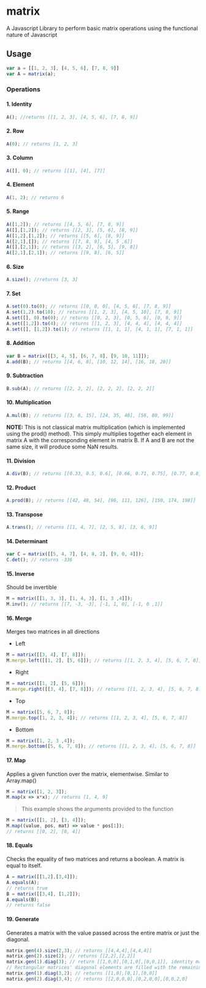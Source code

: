 matrix
======

A Javascript Library to perform basic matrix operations using the functional nature of Javascript

## Usage
```javascript
var a = [[1, 2, 3], [4, 5, 6], [7, 8, 9]]
var A = matrix(a);
```

### Operations
#### 1. Identity
```javascript
A(); //returns [[1, 2, 3], [4, 5, 6], [7, 8, 9]]
```
#### 2. Row
```javascript
A(0); // returns [1, 2, 3]
```
#### 3. Column
```javascript
A([], 0); // returns [[1], [4], [7]]
```
#### 4. Element
```javascript
A(1, 2); // returns 6
```
#### 5. Range
```javascript
A([1,2]); // returns [[4, 5, 6], [7, 8, 9]]
A([],[1,2]); // returns [[2, 3], [5, 6], [8, 9]]
A([1,2],[1,2]); // returns [[5, 6], [8, 9]]
A([2,1],[]); // returns [[7, 8, 9], [4, 5 ,6]]
A([],[2,1]); // returns [[3, 2], [6, 5], [9, 8]]
A([2,1],[2,1]); // returns [[9, 8], [6, 5]]
```
#### 6. Size
```javascript
A.size(); //returns [3, 3]
```
#### 7. Set
```javascript
A.set(0).to(0); // returns [[0, 0, 0], [4, 5, 6], [7, 8, 9]]
A.set(1,2).to(10); // returns [[1, 2, 3], [4, 5, 10], [7, 8, 9]]
A.set([], 0).to(0); // returns [[0, 2, 3], [0, 5, 6], [0, 8, 9]]
A.set([1,2]).to(4); // returns [[1, 2, 3], [4, 4, 4], [4, 4, 4]]
A.set([], [1,2]).to(1); // returns [[1, 1, 1], [4, 1, 1], [7, 1, 1]]
```
#### 8. Addition
```javascript
var B = matrix([[3, 4, 5], [6, 7, 8], [9, 10, 11]]);
A.add(B); // returns [[4, 6, 8], [10, 12, 14], [16, 18, 20]]
```
#### 9. Subtraction
```javascript
B.sub(A); // returns [[2, 2, 2], [2, 2, 2], [2, 2, 2]]
```
#### 10. Multiplication
```javascript
A.mul(B); // returns [[3, 8, 15], [24, 35, 48], [56, 80, 99]]
```
**NOTE:** This is not classical matrix multiplication (which is implemented using the prod() method). This simply multiplies together each element in matrix A with the corresponding element in matrix B. If A and B are not the same size, it will produce some NaN results.
#### 11. Division
```javascript
A.div(B); // returns [[0.33, 0.5, 0.6], [0.66, 0.71, 0.75], [0.77, 0.8, 0.81]]
```
#### 12. Product
```javascript
A.prod(B); // returns [[42, 48, 54], [96, 111, 126], [150, 174, 198]]
```
#### 13. Transpose
```javascript
A.trans(); // returns [[1, 4, 7], [2, 5, 8], [3, 6, 9]]
```
#### 14. Determinant
```javascript
var C = matrix([[5, 4, 7], [4, 8, 2], [9, 0, 4]]);
C.det(); // returns -336
```
#### 15. Inverse
Should be invertible
```javascript
M = matrix([[1, 3, 3], [1, 4, 3], [1, 3 ,4]]);
M.inv(); // returns [[7, -3, -3], [-1, 1, 0], [-1, 0 ,1]]
```

#### 16. Merge
Merges two matrices in all directions

* Left
```javascript
M = matrix([[3, 4], [7, 8]]);
M.merge.left([[1, 2], [5, 6]]); // returns [[1, 2, 3, 4], [5, 6, 7, 8]]
```
* Right
```javascript
M = matrix([[1, 2], [5, 6]]);
M.merge.right([[3, 4], [7, 8]]); // returns [[1, 2, 3, 4], [5, 6, 7, 8]]
```
* Top
```javascript
M = matrix([5, 6, 7, 8]);
M.merge.top([1, 2, 3, 4]); // returns [[1, 2, 3, 4], [5, 6, 7, 8]]
```
* Bottom
```javascript
M = matrix([1, 2, 3 ,4]);
M.merge.bottom([5, 6, 7, 8]); // returns [[1, 2, 3, 4], [5, 6, 7, 8]]
```

#### 17. Map
Applies a given function over the matrix, elementwise. Similar to Array.map()
```javascript
M = matrix([1, 2, 3]);
M.map(x => x*x); // returns [1, 4, 9]
```
> This example shows the arguments provided to the function  
```javascript
M = matrix([[1, 2], [3, 4]]);
M.map((value, pos, mat) => value * pos[1]);
// returns [[0, 2], [0, 4]]
```

#### 18. Equals
Checks the equality of two matrices and returns a boolean. A matrix is equal to itself.
```javascript
A = matrix([[1,2],[3,4]]);
A.equals(A);
// returns true
B = matrix([[3,4], [1,2]]);
A.equals(B);
// returns false
```

#### 19. Generate
Generates a matrix with the value passed across the entire matrix or just the diagonal.
```javascript
matrix.gen(4).size(2,3); // returns [[4,4,4],[4,4,4]]
matrix.gen(2).size(2); // returns [[2,2],[2,2]]
matrix.gen(1).diag(3); // return [[1,0,0],[0,1,0],[0,0,1]], identity matrix
// Rectangular matrices' diagonal elements are filled with the remaining rows and columns as zero. But diagonal matrices are normally square.
matrix.gen(1).diag(3,2); // returns [[1,0],[0,1],[0,0]]
matrix.gen(2).diag(3,4); // returns [[2,0,0,0],[0,2,0,0],[0,0,2,0]
```
